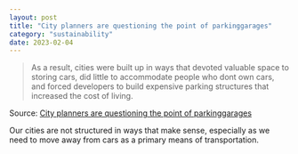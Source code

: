 ```yaml
---
layout: post
title: "City planners are questioning the point of parkinggarages"
category: "sustainability"
date: 2023-02-04
---
```


>As a result, cities were built up in ways that devoted valuable space to storing cars, did little to accommodate people who dont own cars, and forced developers to build expensive parking structures that increased the cost of living.

Source: [City planners are questioning the point of parkinggarages](https://arstechnica.com/cars/2023/02/city-planners-are-questioning-the-point-of-parking-garages/)

Our cities are not structured in ways that make sense, especially as we need to move away from cars as a primary means of transportation.
